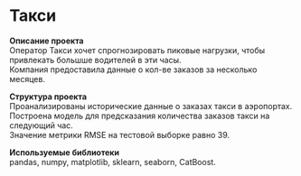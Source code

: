 # Такси

**Описание проекта**  
Оператор Такси хочет спрогнозировать пиковые нагрузки, чтобы привлекать большше водителей в эти часы.   
Компания предоставила данные о кол-ве заказов за несколько месяцев.  

**Структура проекта**  
Проанализированы исторические данные о заказах такси в аэропортах.  
Построена модель для предсказания количества заказов такси на следующий час.    
Значение метрики RMSE на тестовой выборке равно 39.  

**Используемые библиотеки**  
pandas, numpy, matplotlib, sklearn, seaborn, CatBoost.
